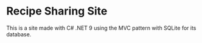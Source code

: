 # Recipe Sharing Site

This is a site made with C# .NET 9 using the MVC pattern with SQLite for its database. 

